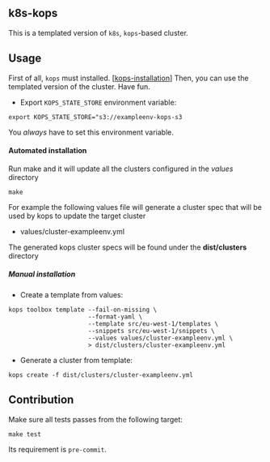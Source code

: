 ## k8s-kops

This is a templated version of `k8s`, `kops`-based cluster.


## Usage

First of all, `kops` must installed. [[kops-installation]]
Then, you can use the templated version of the cluster.
Have fun.


* Export `KOPS_STATE_STORE` environment variable:
```
export KOPS_STATE_STORE="s3://exampleenv-kops-s3
```
You *always* have to set this environment variable.


#### Automated installation

Run make and it will update all the clusters configured in the *values* directory

```
make
```

For example the following values file will generate a cluster spec that will be used
by kops to update the target cluster

* values/cluster-exampleenv.yml

The generated kops cluster specs will be found under the **dist/clusters** directory


##### Manual installation

* Create a template from values:
```
kops toolbox template --fail-on-missing \
                      --format-yaml \
                      --template src/eu-west-1/templates \
                      --snippets src/eu-west-1/snippets \
                      --values values/cluster-exampleenv.yml \
                      > dist/clusters/cluster-exampleenv.yml
```

* Generate a cluster from template:
```
kops create -f dist/clusters/cluster-exampleenv.yml
```


## Contribution

Make sure all tests passes from the following target:

```
make test
```

Its requirement is `pre-commit`.




[kops-installation]: https://github.com/kubernetes/kops#installing
